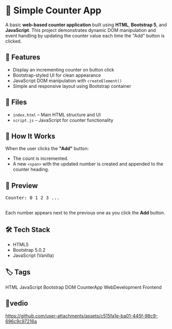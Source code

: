 <h1>🔢 Simple Counter App</h1>

  <p>A basic <strong>web-based counter application</strong> built using <strong>HTML</strong>, <strong>Bootstrap 5</strong>, and <strong>JavaScript</strong>. This project demonstrates dynamic DOM manipulation and event handling by updating the counter value each time the "Add" button is clicked.</p>

  <h2>🚀 Features</h2>
  <ul>
    <li>Display an incrementing counter on button click</li>
    <li>Bootstrap-styled UI for clean appearance</li>
    <li>JavaScript DOM manipulation with <code>createElement()</code></li>
    <li>Simple and responsive layout using Bootstrap container</li>
  </ul>

  <h2>📂 Files</h2>
  <ul>
    <li><code>index.html</code> – Main HTML structure and UI</li>
    <li><code>script.js</code> – JavaScript for counter functionality</li>
  </ul>

  <h2>🧠 How It Works</h2>
  <p>When the user clicks the <strong>"Add"</strong> button:</p>
  <ul>
    <li>The count is incremented.</li>
    <li>A new <code>&lt;span&gt;</code> with the updated number is created and appended to the counter heading.</li>
  </ul>

  <h2>📸 Preview</h2>
  <pre>
Counter: 0 1 2 3 ...
  </pre>
  <p>Each number appears next to the previous one as you click the <strong>Add</strong> button.</p>

  <h2>🛠️ Tech Stack</h2>
  <ul>
    <li>HTML5</li>
    <li>Bootstrap 5.0.2</li>
    <li>JavaScript (Vanilla)</li>
  </ul>

  <h2>🏷️ Tags</h2>
  <p>
    <tag>HTML</tag>
    <tag>JavaScript</tag>
    <tag>Bootstrap</tag>
    <tag>DOM</tag>
    <tag>CounterApp</tag>
    <tag>WebDevelopment</tag>
    <tag>Frontend</tag>
  </p>

  <h2>🎥vedio</h2>

https://github.com/user-attachments/assets/c515fa1e-ba01-445f-98c9-696c9c97216a

